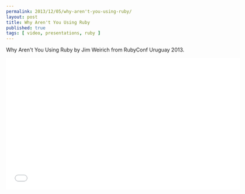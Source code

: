 ```yaml
---
permalink: 2013/12/05/why-aren't-you-using-ruby/
layout: post
title: Why Aren't You Using Ruby
published: true
tags: [ video, presentations, ruby ]
---
```


Why Aren't You Using Ruby by Jim Weirich from RubyConf Uruguay 2013.

<iframe width="640" height="360" src="//www.youtube.com/embed/0D3KfnbTdWw?feature=player_embedded" frameborder="0" allowfullscreen></iframe>
